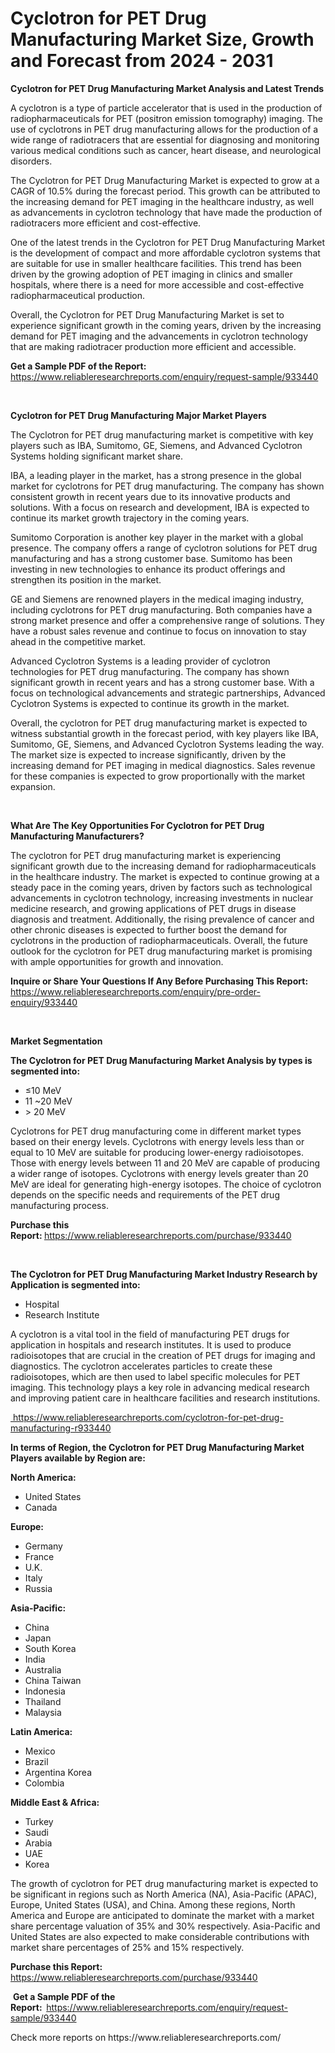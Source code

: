 <p><h1>Cyclotron for PET Drug Manufacturing Market Size, Growth and Forecast from 2024 - 2031</h1></p><p><strong>Cyclotron for PET Drug Manufacturing Market Analysis and Latest Trends</strong></p>
<p><p>A cyclotron is a type of particle accelerator that is used in the production of radiopharmaceuticals for PET (positron emission tomography) imaging. The use of cyclotrons in PET drug manufacturing allows for the production of a wide range of radiotracers that are essential for diagnosing and monitoring various medical conditions such as cancer, heart disease, and neurological disorders.</p><p>The Cyclotron for PET Drug Manufacturing Market is expected to grow at a CAGR of 10.5% during the forecast period. This growth can be attributed to the increasing demand for PET imaging in the healthcare industry, as well as advancements in cyclotron technology that have made the production of radiotracers more efficient and cost-effective.</p><p>One of the latest trends in the Cyclotron for PET Drug Manufacturing Market is the development of compact and more affordable cyclotron systems that are suitable for use in smaller healthcare facilities. This trend has been driven by the growing adoption of PET imaging in clinics and smaller hospitals, where there is a need for more accessible and cost-effective radiopharmaceutical production.</p><p>Overall, the Cyclotron for PET Drug Manufacturing Market is set to experience significant growth in the coming years, driven by the increasing demand for PET imaging and the advancements in cyclotron technology that are making radiotracer production more efficient and accessible.</p></p>
<p><strong>Get a Sample PDF of the Report:&nbsp;</strong> <a href="https://www.reliableresearchreports.com/enquiry/request-sample/933440">https://www.reliableresearchreports.com/enquiry/request-sample/933440</a></p>
<p>&nbsp;</p>
<p><strong>Cyclotron for PET Drug Manufacturing Major Market Players</strong></p>
<p><p>The Cyclotron for PET drug manufacturing market is competitive with key players such as IBA, Sumitomo, GE, Siemens, and Advanced Cyclotron Systems holding significant market share. </p><p>IBA, a leading player in the market, has a strong presence in the global market for cyclotrons for PET drug manufacturing. The company has shown consistent growth in recent years due to its innovative products and solutions. With a focus on research and development, IBA is expected to continue its market growth trajectory in the coming years.</p><p>Sumitomo Corporation is another key player in the market with a global presence. The company offers a range of cyclotron solutions for PET drug manufacturing and has a strong customer base. Sumitomo has been investing in new technologies to enhance its product offerings and strengthen its position in the market.</p><p>GE and Siemens are renowned players in the medical imaging industry, including cyclotrons for PET drug manufacturing. Both companies have a strong market presence and offer a comprehensive range of solutions. They have a robust sales revenue and continue to focus on innovation to stay ahead in the competitive market.</p><p>Advanced Cyclotron Systems is a leading provider of cyclotron technologies for PET drug manufacturing. The company has shown significant growth in recent years and has a strong customer base. With a focus on technological advancements and strategic partnerships, Advanced Cyclotron Systems is expected to continue its growth in the market.</p><p>Overall, the cyclotron for PET drug manufacturing market is expected to witness substantial growth in the forecast period, with key players like IBA, Sumitomo, GE, Siemens, and Advanced Cyclotron Systems leading the way. The market size is expected to increase significantly, driven by the increasing demand for PET imaging in medical diagnostics. Sales revenue for these companies is expected to grow proportionally with the market expansion.</p></p>
<p>&nbsp;</p>
<p><strong>What Are The Key Opportunities For Cyclotron for PET Drug Manufacturing Manufacturers?</strong></p>
<p><p>The cyclotron for PET drug manufacturing market is experiencing significant growth due to the increasing demand for radiopharmaceuticals in the healthcare industry. The market is expected to continue growing at a steady pace in the coming years, driven by factors such as technological advancements in cyclotron technology, increasing investments in nuclear medicine research, and growing applications of PET drugs in disease diagnosis and treatment. Additionally, the rising prevalence of cancer and other chronic diseases is expected to further boost the demand for cyclotrons in the production of radiopharmaceuticals. Overall, the future outlook for the cyclotron for PET drug manufacturing market is promising with ample opportunities for growth and innovation.</p></p>
<p><strong>Inquire or Share Your Questions If Any Before Purchasing This Report:</strong> <a href="https://www.reliableresearchreports.com/enquiry/pre-order-enquiry/933440">https://www.reliableresearchreports.com/enquiry/pre-order-enquiry/933440</a></p>
<p>&nbsp;</p>
<p><strong>Market Segmentation</strong></p>
<p><strong>The Cyclotron for PET Drug Manufacturing Market Analysis by types is segmented into:</strong></p>
<p><ul><li>≤10 MeV</li><li>11 ~20 MeV</li><li>> 20 MeV</li></ul></p>
<p><p>Cyclotrons for PET drug manufacturing come in different market types based on their energy levels. Cyclotrons with energy levels less than or equal to 10 MeV are suitable for producing lower-energy radioisotopes. Those with energy levels between 11 and 20 MeV are capable of producing a wider range of isotopes. Cyclotrons with energy levels greater than 20 MeV are ideal for generating high-energy isotopes. The choice of cyclotron depends on the specific needs and requirements of the PET drug manufacturing process.</p></p>
<p><strong>Purchase this Report:&nbsp;</strong><a href="https://www.reliableresearchreports.com/purchase/933440">https://www.reliableresearchreports.com/purchase/933440</a></p>
<p>&nbsp;</p>
<p><strong>The Cyclotron for PET Drug Manufacturing Market Industry Research by Application is segmented into:</strong></p>
<p><ul><li>Hospital</li><li>Research Institute</li></ul></p>
<p><p>A cyclotron is a vital tool in the field of manufacturing PET drugs for application in hospitals and research institutes. It is used to produce radioisotopes that are crucial in the creation of PET drugs for imaging and diagnostics. The cyclotron accelerates particles to create these radioisotopes, which are then used to label specific molecules for PET imaging. This technology plays a key role in advancing medical research and improving patient care in healthcare facilities and research institutions.</p></p>
<p><a href="https://www.reliableresearchreports.com/cyclotron-for-pet-drug-manufacturing-r933440">&nbsp;https://www.reliableresearchreports.com/cyclotron-for-pet-drug-manufacturing-r933440</a></p>
<p><strong>In terms of Region, the Cyclotron for PET Drug Manufacturing Market Players available by Region are:</strong></p>
<p>
    <p> <strong> North America: </strong>
        <ul>
            <li>United States</li>
            <li>Canada</li>
        </ul>
        </p> 
    <p> <strong> Europe: </strong>
        <ul>
            <li>Germany</li>
            <li>France</li>
            <li>U.K.</li>
            <li>Italy</li>
            <li>Russia</li>
        </ul>
        </p> 
    <p> <strong> Asia-Pacific: </strong>
        <ul>
            <li>China</li>
            <li>Japan</li>
            <li>South Korea</li>
            <li>India</li>
            <li>Australia</li>
            <li>China Taiwan</li>
            <li>Indonesia</li>
            <li>Thailand</li>
            <li>Malaysia</li>
        </ul>
        </p> 
    <p> <strong> Latin America: </strong>
        <ul>
            <li>Mexico</li>
            <li>Brazil</li>
            <li>Argentina Korea</li>
            <li>Colombia</li>
        </ul>
        </p> 
    <p> <strong> Middle East & Africa: </strong>
        <ul>
            <li>Turkey</li>
            <li>Saudi</li>
            <li>Arabia</li>
            <li>UAE</li>
            <li>Korea</li>
        </ul>
    </p>
    </p>
<p><p>The growth of cyclotron for PET drug manufacturing market is expected to be significant in regions such as North America (NA), Asia-Pacific (APAC), Europe, United States (USA), and China. Among these regions, North America and Europe are anticipated to dominate the market with a market share percentage valuation of 35% and 30% respectively. Asia-Pacific and United States are also expected to make considerable contributions with market share percentages of 25% and 15% respectively.</p></p>
<p><strong>Purchase this Report: </strong><a href="https://www.reliableresearchreports.com/purchase/933440">https://www.reliableresearchreports.com/purchase/933440</a></p>
<p>&nbsp;<strong>Get a Sample PDF of the Report:&nbsp;&nbsp;</strong><a href="https://www.reliableresearchreports.com/enquiry/request-sample/933440">https://www.reliableresearchreports.com/enquiry/request-sample/933440</a></p>
<p><strong></strong></p>
<p>Check more reports on https://www.reliableresearchreports.com/</p>
